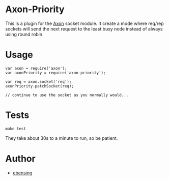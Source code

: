 Axon-Priority
===============

This is a plugin for the [Axon](https://github.com/visionmedia/axon) socket
module. It create a mode where req/rep sockets will send the next request to
the least busy node instead of always using round robin.

Usage
===============

```
var axon = require('axon');
var axonPriority = require('axon-priority');

var req = axon.socket('req');
axonPriority.patchSocket(req);

// continue to use the socket as you normally would...
```

Tests
===============
`make test`

They take about 30s to a minute to run, so be patient.

Author
==============
* [ebensing](https://github.com/ebensing)
